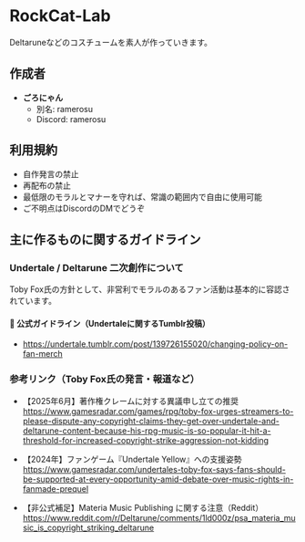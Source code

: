 # RockCat-Lab
Deltaruneなどのコスチュームを素人が作っていきます。

## 作成者
- **ごろにゃん**
  - 別名: ramerosu
  - Discord: ramerosu

## 利用規約
- 自作発言の禁止
- 再配布の禁止
- 最低限のモラルとマナーを守れば、常識の範囲内で自由に使用可能
- ご不明点はDiscordのDMでどうぞ

## 主に作るものに関するガイドライン

### Undertale / Deltarune 二次創作について
Toby Fox氏の方針として、非営利でモラルのあるファン活動は基本的に容認されています。

#### 🔗 公式ガイドライン（Undertaleに関するTumblr投稿）
- https://undertale.tumblr.com/post/139726155020/changing-policy-on-fan-merch

### 参考リンク（Toby Fox氏の発言・報道など）
- 【2025年6月】著作権クレームに対する異議申し立ての推奨  
  https://www.gamesradar.com/games/rpg/toby-fox-urges-streamers-to-please-dispute-any-copyright-claims-they-get-over-undertale-and-deltarune-content-because-his-rpg-music-is-so-popular-it-hit-a-threshold-for-increased-copyright-strike-aggression-not-kidding

- 【2024年】ファンゲーム『Undertale Yellow』への支援姿勢  
  https://www.gamesradar.com/undertales-toby-fox-says-fans-should-be-supported-at-every-opportunity-amid-debate-over-music-rights-in-fanmade-prequel

- 【非公式補足】Materia Music Publishing に関する注意（Reddit）  
  https://www.reddit.com/r/Deltarune/comments/1ld000z/psa_materia_music_is_copyright_striking_deltarune
